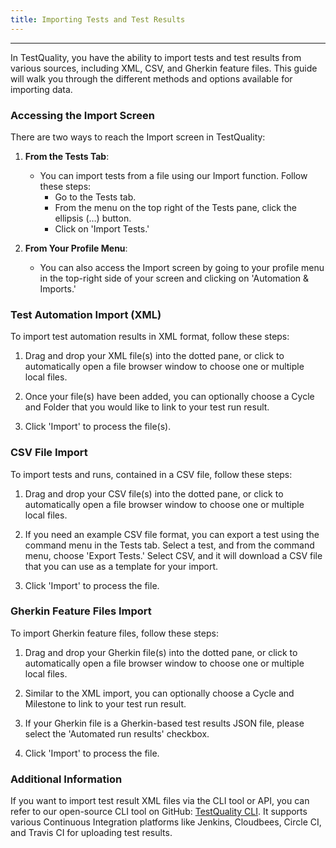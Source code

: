 ```yaml
---
title: Importing Tests and Test Results
---
```



---
In TestQuality, you have the ability to import tests and test results from various sources, including XML, CSV, and Gherkin feature files. This guide will walk you through the different methods and options available for importing data.

### Accessing the Import Screen

There are two ways to reach the Import screen in TestQuality:

1. **From the Tests Tab**:
   - You can import tests from a file using our Import function. Follow these steps:
     - Go to the Tests tab.
     - From the menu on the top right of the Tests pane, click the ellipsis (…) button.
     - Click on 'Import Tests.'

2. **From Your Profile Menu**:
   - You can also access the Import screen by going to your profile menu in the top-right side of your screen and clicking on 'Automation & Imports.'

### Test Automation Import (XML)

To import test automation results in XML format, follow these steps:

1. Drag and drop your XML file(s) into the dotted pane, or click to automatically open a file browser window to choose one or multiple local files.

2. Once your file(s) have been added, you can optionally choose a Cycle and Folder that you would like to link to your test run result.

3. Click 'Import' to process the file(s).

### CSV File Import

To import tests and runs, contained in a CSV file, follow these steps:

1. Drag and drop your CSV file(s) into the dotted pane, or click to automatically open a file browser window to choose one or multiple local files.

2. If you need an example CSV file format, you can export a test using the command menu in the Tests tab. Select a test, and from the command menu, choose 'Export Tests.' Select CSV, and it will download a CSV file that you can use as a template for your import.

3. Click 'Import' to process the file.

### Gherkin Feature Files Import

To import Gherkin feature files, follow these steps:

1. Drag and drop your Gherkin file(s) into the dotted pane, or click to automatically open a file browser window to choose one or multiple local files.

2. Similar to the XML import, you can optionally choose a Cycle and Milestone to link to your test run result.

3. If your Gherkin file is a Gherkin-based test results JSON file, please select the 'Automated run results' checkbox.

4. Click 'Import' to process the file.

### Additional Information

If you want to import test result XML files via the CLI tool or API, you can refer to our open-source CLI tool on GitHub: [TestQuality CLI](https://github.com/BitModern/testQualityCli). It supports various Continuous Integration platforms like Jenkins, Cloudbees, Circle CI, and Travis CI for uploading test results.